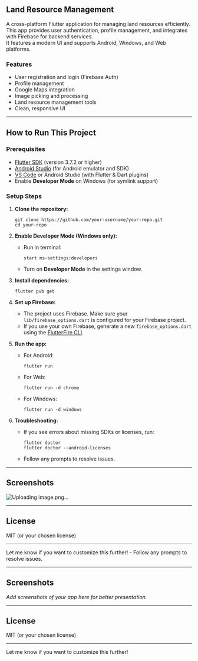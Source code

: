 ## Land Resource Management

A cross-platform Flutter application for managing land resources efficiently.  
This app provides user authentication, profile management, and integrates with Firebase for backend services.  
It features a modern UI and supports Android, Windows, and Web platforms.

### Features

- User registration and login (Firebase Auth)
- Profile management
- Google Maps integration
- Image picking and processing
- Land resource management tools
- Clean, responsive UI

---

## How to Run This Project

### Prerequisites

- [Flutter SDK](https://flutter.dev/docs/get-started/install) (version 3.7.2 or higher)
- [Android Studio](https://developer.android.com/studio) (for Android emulator and SDK)
- [VS Code](https://code.visualstudio.com/) or Android Studio (with Flutter & Dart plugins)
- Enable **Developer Mode** on Windows (for symlink support)

### Setup Steps

1. **Clone the repository:**
   ```
   git clone https://github.com/your-username/your-repo.git
   cd your-repo
   ```

2. **Enable Developer Mode (Windows only):**
   - Run in terminal:  
     ```
     start ms-settings:developers
     ```
   - Turn on **Developer Mode** in the settings window.

3. **Install dependencies:**
   ```
   flutter pub get
   ```

4. **Set up Firebase:**
   - The project uses Firebase. Make sure your `lib/firebase_options.dart` is configured for your Firebase project.
   - If you use your own Firebase, generate a new `firebase_options.dart` using the [FlutterFire CLI](https://firebase.flutter.dev/docs/cli/).

5. **Run the app:**
   - For Android:
     ```
     flutter run
     ```
   - For Web:
     ```
     flutter run -d chrome
     ```
   - For Windows:
     ```
     flutter run -d windows
     ```

6. **Troubleshooting:**
   - If you see errors about missing SDKs or licenses, run:
     ```
     flutter doctor
     flutter doctor --android-licenses
     ```
   - Follow any prompts to resolve issues.

---

## Screenshots

![Uploading image.png…]()



---

## License

MIT (or your chosen license)

---

Let me know if you want to customize this further!   - Follow any prompts to resolve issues.

---

## Screenshots

_Add screenshots of your app here for better presentation._

---

## License

MIT (or your chosen license)

---

Let me know if you want to customize this further!

